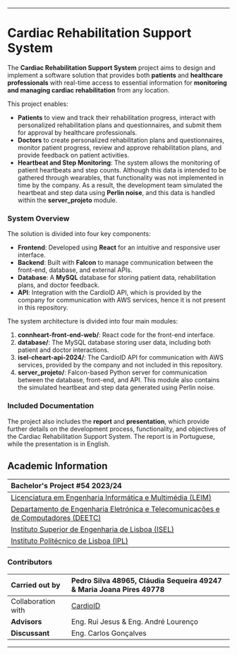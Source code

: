 
---

# Cardiac Rehabilitation Support System

The **Cardiac Rehabilitation Support System** project aims to design and implement a software solution that provides both **patients** and **healthcare professionals** with real-time access to essential information for **monitoring and managing cardiac rehabilitation** from any location.

This project enables:

- **Patients** to view and track their rehabilitation progress, interact with personalized rehabilitation plans and questionnaires, and submit them for approval by healthcare professionals.
- **Doctors** to create personalized rehabilitation plans and questionnaires, monitor patient progress, review and approve rehabilitation plans, and provide feedback on patient activities.
- **Heartbeat and Step Monitoring**: The system allows the monitoring of patient heartbeats and step counts. Although this data is intended to be gathered through wearables, that functionality was not implemented in time by the company. As a result, the development team simulated the heartbeat and step data using **Perlin noise**, and this data is handled within the **server_projeto** module.

### System Overview

The solution is divided into four key components:

- **Frontend**: Developed using **React** for an intuitive and responsive user interface.
- **Backend**: Built with **Falcon** to manage communication between the front-end, database, and external APIs.
- **Database**: A **MySQL** database for storing patient data, rehabilitation plans, and doctor feedback.
- **API**: Integration with the CardioID API, which is provided by the company for communication with AWS services, hence it is not present in this repository.

The system architecture is divided into four main modules:

1. **connheart-front-end-web/**: React code for the front-end interface.
2. **database/**: The MySQL database storing user data, including both patient and doctor interactions.
3. **isel-cheart-api-2024/**: The CardioID API for communication with AWS services, provided by the company and not included in this repository.
4. **server_projeto/**: Falcon-based Python server for communication between the database, front-end, and API. This module also contains the simulated heartbeat and step data generated using Perlin noise.

### Included Documentation
The project also includes the **report** and **presentation**, which provide further details on the development process, functionality, and objectives of the Cardiac Rehabilitation Support System. The report is in Portuguese, while the presentation is in English.

## Academic Information

| **Bachelor's Project #54 2023/24** |
| :---------------------------------- |
| [Licenciatura em Engenharia Informática e Multimédia (LEIM)](https://www.isel.pt/curso/licenciatura/licenciatura-em-engenharia-informatica-e-multimedia) |
| [Departamento de Engenharia Eletrónica e Telecomunicações e de Computadores (DEETC)](https://www.isel.pt/departamento/engenharia-electronica-e-telecomunicacoes-e-de-computadores) |
| [Instituto Superior de Engenharia de Lisboa (ISEL)](https://www.isel.pt/) |
| [Instituto Politécnico de Lisboa (IPL)](https://www.ipl.pt/) |

### Contributors

| Carried out by           | Pedro Silva 48965, Cláudia Sequeira 49247 & Maria Joana Pires 49778 |
| :----------------------- | :---------------------------------------------------------------- |
| Collaboration with        | [CardioID](https://www.cardio-id.com/) |
| **Advisors**              | Eng. Rui Jesus & Eng. André Lourenço |
| **Discussant**            | Eng. Carlos Gonçalves |

---
